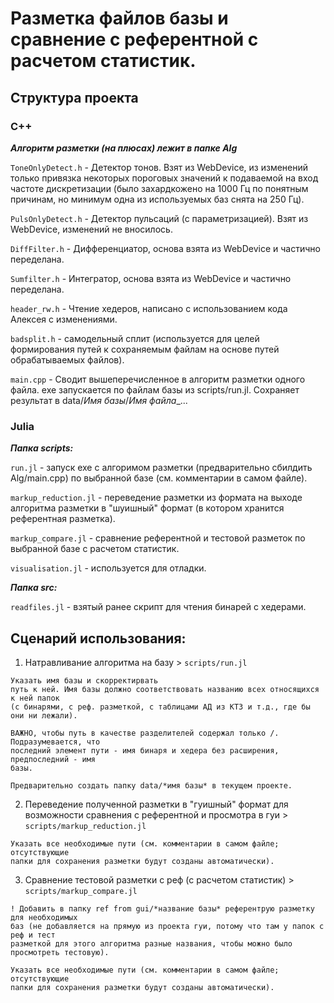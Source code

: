 # Разметка файлов базы и сравнение с референтной с расчетом статистик.

## Структура проекта 

### C++

***Алгоритм разметки (на плюсах) лежит в папке Alg***

`ToneOnlyDetect.h` - Детектор тонов. Взят из WebDevice, из изменений только привязка
    некоторых пороговых значений к подаваемой на вход частоте дискретизации (было
    захардкожено на 1000 Гц по понятным причинам, но минимум одна из используемых баз
    снята на 250 Гц).

`PulsOnlyDetect.h` - Детектор пульсаций (с параметризацией). Взят из WebDevice, изменений
    не вносилось.

`DiffFilter.h` - Дифференциатор, основа взята из WebDevice и частично переделана.

`Sumfilter.h` - Интегратор, основа взята из WebDevice и частично переделана.

`header_rw.h` - Чтение хедеров, написано с использованием кода Алексея с изменениями.

`badsplit.h` - самодельный сплит (используется для целей формирования путей к сохраняемым
    файлам на основе путей обрабатываемых файлов).

`main.cpp` - Сводит вышеперечисленное в алгоритм разметки одного файла.
    exe запускается по файлам базы из scripts/run.jl. 
    Сохраняет результат в data/*Имя базы*/*Имя файла*_...

### Julia
***Папка scripts:***

`run.jl` - запуск exe с алгоримом разметки (предварительно сбилдить Alg/main.cpp) 
    по выбранной базе (см. комментарии в самом файле).

`markup_reduction.jl` - переведение разметки из формата на выходе алгоритма разметки
    в "шуишный" формат (в котором хранится референтная разметка).

`markup_compare.jl` - сравнение референтной и тестовой разметок по выбранной базе
    с расчетом статистик.

`visualisation.jl` - используется для отладки.

***Папка src:***

`readfiles.jl` - взятый ранее скрипт для чтения бинарей с хедерами.


## Сценарий использования:
1. Натравливание алгоритма на базу > `scripts/run.jl`

```
Указать имя базы и скорректирвать
путь к ней. Имя базы должно соответствовать названию всех относящихся к ней папок
(c бинарями, с реф. разметкой, с таблицами АД из КТ3 и т.д., где бы они ни лежали).

ВАЖНО, чтобы путь в качестве разделителей содержал только /. Подразумевается, что 
последний элемент пути - имя бинаря и хедера без расширения, предпоследний - имя
базы.

Предварительно создать папку data/*имя базы* в текущем проекте.
```

2. Переведение полученной разметки в "гуишный" формат для возможности сравнения с референтной и просмотра в гуи > `scripts/markup_reduction.jl`

```
Указать все необходимые пути (см. комментарии в самом файле; отсутствующие
папки для сохранения разметки будут созданы автоматически).
```

3. Сравнение тестовой разметки с реф (с расчетом статистик) > `scripts/markup_compare.jl`

```
! Добавить в папку ref from gui/*название базы* референтрую разметку для необходимых
баз (не добавляется на прямую из проекта гуи, потому что там у папок с реф и тест
разметкой для этого алгоритма разные названия, чтобы можно было просмотреть тестовую).

Указать все необходимые пути (см. комментарии в самом файле; отсутствующие
папки для сохранения разметки будут созданы автоматически).
```

